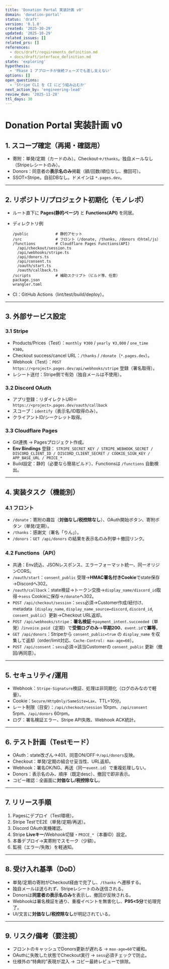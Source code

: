 ```yaml
---
title: 'Donation Portal 実装計画 v0'
domain: 'donation-portal'
status: 'draft'
version: '0.1.0'
created: '2025-10-29'
updated: '2025-10-29'
related_issues: []
related_prs: []
references:
  - docs/draft/requirements_definition.md
  - docs/draft/interface_definition.md
state: 'exploring'
hypothesis:
  - 'Phase 1 アプローチが後続フェーズでも差し支えない'
options: []
open_questions:
  - 'Stripe CLI を CI にどう組み込むか'
next_action_by: 'engineering-lead'
review_due: '2025-11-28'
ttl_days: 30
---
```


# Donation Portal 実装計画 v0

## 1. スコープ確定（再掲・確認用）

* 寄附：単発/定期（カードのみ）。Checkout→`/thanks`。独自メールなし（Stripeレシートのみ）。
* Donors：同意者の**表示名のみ**掲載（額/回数/順位なし、撤回可）。
* SSOT=Stripe。自前DBなし。ドメインは `*.pages.dev`。

---

## 2. リポジトリ/プロジェクト初期化（モノレポ）

* ルート直下に **Pages(静的ページ)** と **Functions(API)** を同居。
* ディレクトリ例

  ```
  /public            # 静的アセット
  /src               # フロント（/donate, /thanks, /donors のhtml/js）
  /functions         # Cloudflare Pages Functions(API)
    /api/checkout/session.ts
    /api/webhooks/stripe.ts
    /api/donors.ts
    /api/consent.ts
    /oauth/start.ts
    /oauth/callback.ts
  /scripts           # 補助スクリプト（ビルド等、任意）
  package.json
  wrangler.toml
  ```
* CI：GitHub Actions（lint/test/build/deploy）。

---

## 3. 外部サービス設定

### 3.1 Stripe

* Products/Prices（Test）：`monthly ¥300` / `yearly ¥3,000` / `one_time ¥300`。
* Checkout success/cancel URL：`/thanks` / `/donate`（`*.pages.dev`）。
* Webhook（Test）：`POST https://<project>.pages.dev/api/webhooks/stripe` 登録（署名取得）。
* レシート送付：Stripe側で有効（独自メールは不使用）。

### 3.2 Discord OAuth

* アプリ登録：リダイレクトURI＝`https://<project>.pages.dev/oauth/callback`
* スコープ：`identify`（表示名/ID取得のみ）。
* クライアントID/シークレット取得。

### 3.3 Cloudflare Pages

* Git連携 → Pagesプロジェクト作成。
* **Env Bindings** 登録：
  `STRIPE_SECRET_KEY / STRIPE_WEBHOOK_SECRET / DISCORD_CLIENT_ID / DISCORD_CLIENT_SECRET / COOKIE_SIGN_KEY / APP_BASE_URL / PRICE_*`
* Build設定：静的（必要なら簡易ビルド）、Functionsは `/functions` 自動検出。

---

## 4. 実装タスク（機能別）

### 4.1 フロント

* `/donate`：寄附の趣旨（**対価なし/税控除なし**）、OAuth開始ボタン、寄附ボタン（単発/定期）。
* `/thanks`：感謝文（署名「りん」）。
* `/donors`：`GET /api/donors` の結果を表示名のみ列挙＋撤回リンク。

### 4.2 Functions（API）

* 共通：Env読込、JSONレスポンス、エラーフォーマット統一、同一オリジンCORS。
* `/oauth/start`：`consent_public` 受理→**HMAC署名付きCookie**でstate保存→Discordへ302。
* `/oauth/callback`：state検証→トークン交換→`display_name/discord_id`取得→`sess` Cookieに保存→`/donate`へ302。
* `POST /api/checkout/session`：`sess`必須→Customer作成/紐付け、metadata（`display_name`, `display_name_source=discord`, `discord_id`, `consent_public`）更新→Checkout URL返却。
* `POST /api/webhooks/stripe`：**署名検証**→`payment_intent.succeeded`（単発）/`invoice.paid`（定期）で**受領ログのみ**→**早期200**、`event.id`で**冪等**。
* `GET /api/donors`：Stripeから `consent_public=true` の `display_name` を収集して返却（order/limit対応、`Cache-Control: max-age=60`）。
* `POST /api/consent`：`sess`必須→該当Customerの `consent_public` 更新（撤回/再同意）。

---

## 5. セキュリティ/運用

* Webhook：`Stripe-Signature`検証、処理は非同期化（ログのみなので軽量）。
* Cookie：`Secure/HttpOnly/SameSite=Lax`、TTL=10分。
* レート制限（目安）：`/api/checkout/session` 10rpm、`/api/consent` 5rpm、`/api/donors` 60rpm。
* ログ：署名検証エラー、Stripe API失敗、Webhook ACK統計。

---

## 6. テスト計画（Testモード）

* OAuth：state改ざん→401、同意ON/OFF→`/api/donors`反映。
* Checkout：単発/定期の組合せ妥当性、URL返却。
* Webhook：署名OK/NG、再送（同一`event.id`）で重複処理しない。
* Donors：表示名のみ、順序（既定desc）、撤回で即非表示。
* コピー確認：全画面に**対価なし/税控除なし**。

---

## 7. リリース手順

1. Pagesにデプロイ（Test環境）。
2. Stripe TestでE2E（単発/定期/再送）。
3. Discord OAuth実機確認。
4. Stripe **Liveキー**/Webhook切替・`PRICE_*`（本番ID）設定。
5. 本番デプロイ→実寄附でスモーク（少額）。
6. 監視（エラー/失敗）を軽通知。

---

## 8. 受け入れ基準（DoD）

* 単発/定期の寄附がCheckout経由で完了し、`/thanks` へ遷移する。
* 独自メールは送られず、Stripeレシートのみ送信される。
* Donorsは**同意者の表示名のみ**を表示し、撤回が反映される。
* Webhookは署名検証を通り、重複イベントを無害化し、**P95<5分**で処理完了。
* UI/文言に**対価なし/税控除なし**が明記されている。

---

## 9. リスク/備考（要注視）

* フロントのキャッシュでDonors更新が遅れる → `max-age=60`で緩和。
* OAuthに失敗した状態でCheckout実行 → `sess`必須チェックで防止。
* 仕様外の“特典的”表現が混入 → コピー最終レビューで排除。
